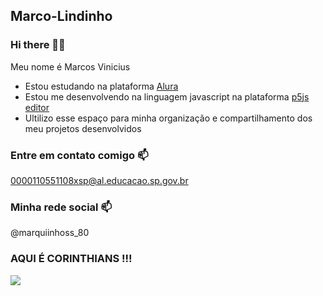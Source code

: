 ## Marco-Lindinho
### Hi there 👋🖤

Meu nome é Marcos Vinicius

 - Estou estudando na plataforma [Alura](https://www.alura.com.br/)
 - Estou me desenvolvendo na linguagem javascript na plataforma [p5js editor](https://editor.p5js.org/Marcolaskils/sketches/K4KyV9270)
 - Ultilizo esse espaço para minha organização e compartilhamento dos meu projetos desenvolvidos


### Entre em contato comigo 📫
0000110551108xsp@al.educacao.sp.gov.br


### Minha rede social 📫
@marquiinhoss_80


### AQUI É CORINTHIANS !!!


![](https://media1.tenor.com/m/g0kMau3yfwUAAAAC/renato-augusto-melhor-meia-do-brasil-renato-augusto-melhor-meio-campista-do-brasil.gif)
